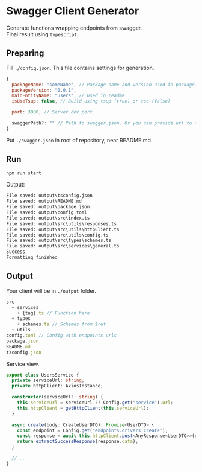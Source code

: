 # Swagger Client Generator

Generate functions wrapping endpoints from swagger.  
Final result using `typescript`.

## Preparing

Fill `./config.json`. This file contains settings for generation.

```js
{
  packageName: "someName", // Package name and version used in package.json
  packageVersion: "0.0.1",
  mainEntityName: "Users", // Used in readme
  isUseTsup: false, // Build using tsup (true) or tsc (false)

  port: 3000, // Server dev port

  swaggerPath?: "" // Path fo swagger.json. Or you can provide url to fetch swagger from it
}
```

Put `./swagger.json` in root of repository, near README.md.

## Run

```sh
npm run start
```

Output:

```txt
File saved: output\tsconfig.json
File saved: output\README.md
File saved: output\package.json
File saved: output\config.toml
File saved: output\src\index.ts
File saved: output\src\utils\responses.ts
File saved: output\src\utils\httpClient.ts
File saved: output\src\utils\config.ts
File saved: output\src\types\schemes.ts
File saved: output\src\services\general.ts
Success
Formatting finished
```

## Output

Your client will be in `./output` folder.

```ts
src
  + services
    + {tag}.ts // Function here
  + types
    + schemes.ts // Schemes from $ref
  + utils
config.toml // Config with endpoints urls
package.json
README.md
tsconfig.json
```

Service view.

```ts
export class UsersService {
  private serviceUrl: string;
  private httpClient: AxiosInstance;

  constructor(serviceUrl?: string) {
    this.serviceUrl = serviceUrl ?? Config.get("service").url;
    this.httpClient = getHttpClient(this.serviceUrl);
  }

  async create(body: CreateUserDTO): Promise<UserDTO> {
    const endpoint = Config.get("endpoints.drivers.create");
    const response = await this.httpClient.post<AnyResponse<UserDTO>>(endpoint,body);
    return extractSuccessResponse(response.data);
  }

  // ...
}
```
